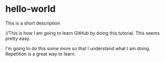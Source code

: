 # hello-world
This is a short description

//This is how I am going to learn GitHub by doing this tutorial.  This seems pretty easy.

I'm going to do this some more so that I understand what I am doing.  Repetition is a great way to learn.
